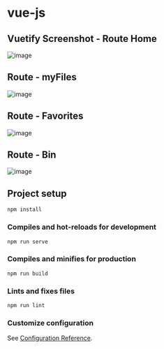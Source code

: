 # vue-js

## Vuetify Screenshot - Route Home

![image](https://user-images.githubusercontent.com/70178202/143871187-0d40aed2-0b18-45a5-a209-b51d0205b396.png)


## Route - myFiles

![image](https://user-images.githubusercontent.com/70178202/143872921-2ac5ceac-156b-483a-bf50-256ce8b649b0.png)


## Route - Favorites

![image](https://user-images.githubusercontent.com/70178202/143872987-98c2369a-48ce-4ba4-85e7-8ee3c1523f98.png)

## Route - Bin

![image](https://user-images.githubusercontent.com/70178202/143873068-45d6a04d-56b4-4a0a-807f-abc5f158669f.png)


## Project setup
```
npm install
```

### Compiles and hot-reloads for development
```
npm run serve
```

### Compiles and minifies for production
```
npm run build
```

### Lints and fixes files
```
npm run lint
```

### Customize configuration
See [Configuration Reference](https://cli.vuejs.org/config/).
